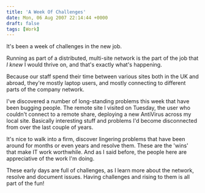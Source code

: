 ```yaml
---
title: 'A Week Of Challenges'
date: Mon, 06 Aug 2007 22:14:44 +0000
draft: false
tags: [Work]
---
```


It's been a week of challenges in the new job.

Running as part of a distributed, multi-site network is the part of the job that _I knew_ I would thrive on, and that's exactly what's happening.

Because our staff spend their time between various sites both in the UK and abroad, they're mostly laptop users, and mostly connecting to different parts of the company network.

I've discovered a number of long-standing problems this week that have been bugging people. The remote site I visited on Tuesday, the user who couldn't connect to a remote share, deploying a new AntiVirus across my local site. Basically interesting stuff and problems I'd become disconnected from over the last couple of years.

It's nice to walk into a firm, discover lingering problems that have been around for months or even years and resolve them. These are the 'wins' that make IT work worthwhile. And as I said before, the people here are appreciative of the work I'm doing.

These early days are full of challenges, as I learn more about the network, resolve and document issues. Having challenges and rising to them is all part of the fun!